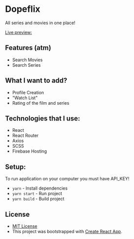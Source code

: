 # Dopeflix
All series and movies in one place!

[Live preview:](https://dopeflix.firebaseapp.com)

## Features (atm)
- Search Movies
- Search Series

## What I want to add?
- Profile Creation
- "Watch List"
- Rating of the film and series

## Technologies that I use:
- React
- React Router
- Axios
- SCSS
- Firebase Hosting

## Setup:
To run application on your computer you must have API_KEY!

- `yarn` - Install dependencies
- `yarn start` - Run project
- `yarn build` - Build project

## License
 - [MIT License](https://github.com/folxu/Dopeflix/blob/master/LICENSE)
 - This project was bootstrapped with [Create React App](https://github.com/facebook/create-react-app).
